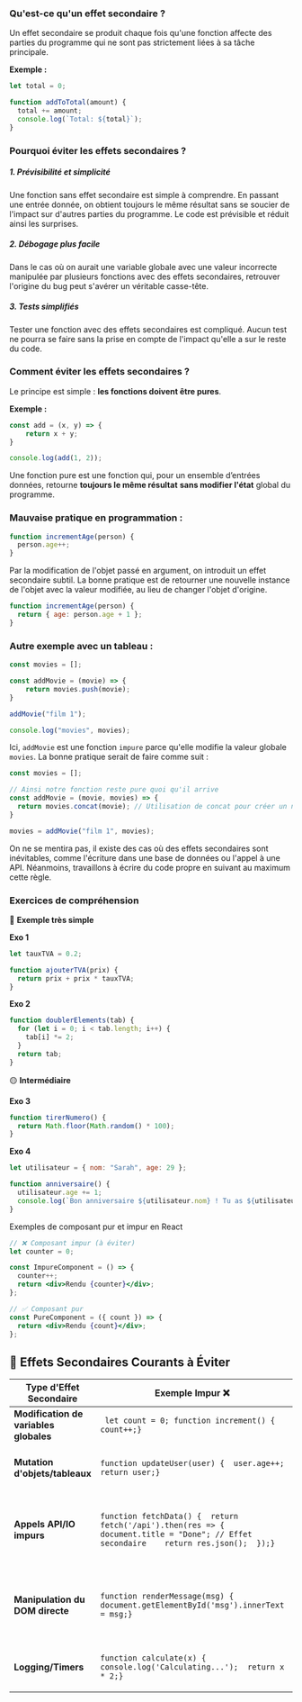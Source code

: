 ### Qu'est-ce qu'un effet secondaire ?

Un effet secondaire se produit chaque fois qu'une fonction affecte des parties du programme qui ne sont pas strictement liées à sa tâche principale. 

**Exemple :** 
```js
let total = 0;

function addToTotal(amount) {
  total += amount;
  console.log(`Total: ${total}`);
}
```

### Pourquoi éviter les effets secondaires ?

##### 1. Prévisibilité et simplicité
Une fonction sans effet secondaire est simple à comprendre. En passant une entrée donnée, on obtient toujours le même résultat sans se soucier de l'impact sur d'autres parties du programme. Le code est prévisible et réduit ainsi les surprises.

##### 2. Débogage plus facile
Dans le cas où on aurait une variable globale avec une valeur incorrecte manipulée par plusieurs fonctions avec des effets secondaires, retrouver l'origine du bug peut s'avérer un véritable casse-tête.

##### 3. Tests simplifiés
Tester une fonction avec des effets secondaires est compliqué. Aucun test ne pourra se faire sans la prise en compte de l'impact qu'elle a sur le reste du code.

### Comment éviter les effets secondaires ?
Le principe est simple : **les fonctions doivent être pures**.

**Exemple :** 
```js
const add = (x, y) => {
    return x + y;
}

console.log(add(1, 2));
```
Une fonction pure est une fonction qui, pour un ensemble d’entrées données, retourne **toujours le même résultat** **sans modifier l'état** global du programme.

### Mauvaise pratique en programmation : 

```js
function incrementAge(person) {
  person.age++;
}
```

Par la modification de l'objet passé en argument, on introduit un effet secondaire subtil. La bonne pratique est de retourner une nouvelle instance de l'objet avec la valeur modifiée, au lieu de changer l'objet d'origine.

```js
function incrementAge(person) {
  return { age: person.age + 1 };
}
```

### Autre exemple avec un tableau : 

```js
const movies = [];

const addMovie = (movie) => {
    return movies.push(movie);
}

addMovie("film 1");

console.log("movies", movies);
```

Ici, `addMovie` est une fonction `impure` parce qu'elle modifie la valeur globale `movies`. La bonne pratique serait de faire comme suit : 

```js
const movies = [];

// Ainsi notre fonction reste pure quoi qu'il arrive
const addMovie = (movie, movies) => {
  return movies.concat(movie); // Utilisation de concat pour créer un nouveau tableau
}

movies = addMovie("film 1", movies);
```

On ne se mentira pas, il existe des cas où des effets secondaires sont inévitables, comme l'écriture dans une base de données ou l'appel à une API. Néanmoins, travaillons à écrire du code propre en suivant au maximum cette règle.

### Exercices de compréhension

📌 **Exemple très simple**

**Exo 1**
```js
let tauxTVA = 0.2;

function ajouterTVA(prix) {
  return prix + prix * tauxTVA;
}
```

**Exo 2**
```js
function doublerElements(tab) {
  for (let i = 0; i < tab.length; i++) {
    tab[i] *= 2;
  }
  return tab;
}
```

🟡 **Intermédiaire**

**Exo 3** 
```js
function tirerNumero() {
  return Math.floor(Math.random() * 100);
}
```

**Exo 4** 
```js
let utilisateur = { nom: "Sarah", age: 29 };

function anniversaire() {
  utilisateur.age += 1;
  console.log(`Bon anniversaire ${utilisateur.nom} ! Tu as ${utilisateur.age} ans.`);
}
```

Exemples de composant pur et impur en React

```jsx
// ❌ Composant impur (à éviter)
let counter = 0;

const ImpureComponent = () => {
  counter++;
  return <div>Rendu {counter}</div>;
};

// ✅ Composant pur
const PureComponent = ({ count }) => {
  return <div>Rendu {count}</div>;
};
```
## 🚨 Effets Secondaires Courants à Éviter

| Type d'Effet Secondaire  | Exemple Impur ❌ | Version Pure ✅ | Pourquoi ? |
|--------------------------|----------------|----------------|------------|
| **Modification de variables globales** | ` let count = 0; function increment() {  count++;}` | `function increment(count) {  return count + 1;}` | Évite les dépendances cachées |
| **Mutation d'objets/tableaux** | `function updateUser(user) {  user.age++;  return user;}` | `function updateUser(user) {  return { ...user, age: user.age + 1 };}` | Garantit l'immutabilité |
| **Appels API/IO impurs** | `function fetchData() {  return fetch('/api').then(res => {    document.title = "Done"; // Effet secondaire    return res.json();  });}` | `function fetchData() {  return fetch('/api')    .then(res => res.json());}// Gérer le titre dans useEffect` | Séparation des responsabilités |
| **Manipulation du DOM directe** | `function renderMessage(msg) {  document.getElementById('msg').innerText = msg;}` | `// React gère le DOM via le stateconst [message, setMessage] = useState('');return <div id="msg">{message}</div>;` | Évite les conflits avec le Virtual DOM |
| **Logging/Timers** | `function calculate(x) {  console.log('Calculating...');  return x * 2;}` | `function calculate(x) {  return x * 2;}// Logging externe si nécessaire` | Garde la fonction déterministe |




